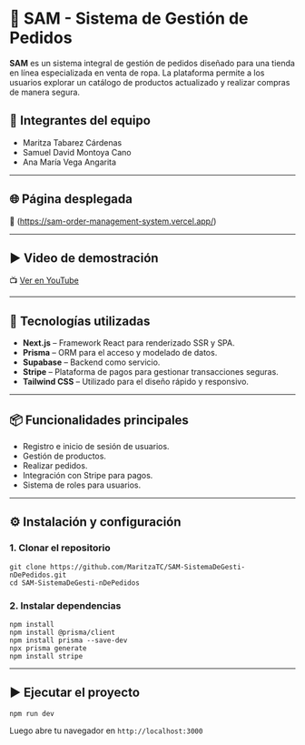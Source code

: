 # 🧾 SAM - Sistema de Gestión de Pedidos

**SAM** es un sistema integral de gestión de pedidos diseñado para una tienda en línea especializada en venta de ropa. La plataforma permite a los usuarios explorar un catálogo de productos actualizado y realizar compras de manera segura.

## 👥 Integrantes del equipo

- Maritza Tabarez Cárdenas
- Samuel David Montoya Cano
- Ana María Vega Angarita
---

## 🌐 Página desplegada

🔗 (https://sam-order-management-system.vercel.app/)

---

## ▶️ Video de demostración

📺 [Ver en YouTube](https://www.youtube.com/watch?v=xxxxxxxxxxx)


---

## 🚀 Tecnologías utilizadas

- **Next.js** – Framework React para renderizado SSR y SPA.
- **Prisma** – ORM para el acceso y modelado de datos.
- **Supabase** – Backend como servicio.
- **Stripe** – Plataforma de pagos para gestionar transacciones seguras.
- **Tailwind CSS** – Utilizado para el diseño rápido y responsivo.

---

## 📦 Funcionalidades principales

- Registro e inicio de sesión de usuarios.
- Gestión de productos.
- Realizar pedidos.
- Integración con Stripe para pagos.
- Sistema de roles para usuarios.

---

## ⚙️ Instalación y configuración

### 1. Clonar el repositorio

```
git clone https://github.com/MaritzaTC/SAM-SistemaDeGesti-nDePedidos.git
cd SAM-SistemaDeGesti-nDePedidos
```

### 2. Instalar dependencias

```
npm install
npm install @prisma/client
npm install prisma --save-dev
npx prisma generate
npm install stripe
```

---

## ▶️ Ejecutar el proyecto

```
npm run dev
```

Luego abre tu navegador en `http://localhost:3000`
